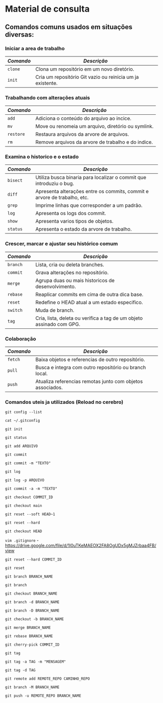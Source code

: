 # Material de consulta 

## Comandos comuns usados em situações diversas:

### Iniciar a area de trabalho
| *Comando* | *Descrição* |
|-----------|-------------|
| `clone` | Clona um repositório em um novo diretório. |
| `init` | Cria um repositório Git vazio ou reinicia um ja existente. |

### Trabalhando com alterações atuais
| *Comando* | *Descrição* |
|-----------|-------------|
| `add` | Adiciona o conteúdo do arquivo ao incice.|
| `mv`| Move ou renomeia um arquivo, diretório ou symlink. |
| `restore` | Restaura arquivos da arvore de arquivos. |
| `rm` | Remove arquivos da arvore de trabalho e do indice. |

### Examina o historico e o estado
| *Comando* | *Descrição* |
|-----------|-------------|
| `bisect` | Utiliza busca binaria para localizar o commit que introduziu o bug. |
| `diff` | Apresenta alterações entre os commits, commit e arvore de trabalho, etc. |
| `grep` | Imprime linhas que corresponder a um padrão. |
| `log` | Apresenta os logs dos commit. |
| `show` | Apresenta varios tipos de objetos. |
| `status` | Apresenta o estado da arvore de trabalho. |

### Crescer, marcar e ajustar seu histórico comum
| *Comando* | *Descrição* |
|-----------|-------------|
| `branch` | Lista, cria ou deleta branches. |
| `commit` | Grava alterações no repositório. |
| `merge` | Agrupa duas ou mais historicos de desenvolvimento. |
| `rebase` | Reaplicar commits em cima de outra dica base. |
| `reset` | Redefine o HEAD atual a um estado especifico. |
| `switch` | Muda de branch. |
| `tag` | Cria, lista, deleta ou verifica a tag de um objeto assinado com GPG. |

### Colaboração
| *Comando* | *Descrição* |
|-----------|-------------|
| `fetch` | Baixa objetos e referencias de outro repositório. |
| `pull` | Busca e integra com outro repositório ou branch local. |
| `push` | Atualiza referencias remotas junto com objetos associados. |


### Comandos uteis ja utilizados (Reload no cerebro)

`git config --list`
>

`cat ~/.gitconfig`
>

`git init`
>

`git status`
>

`git add ARQUIVO`
>

`git commit`
>

`git commit -m "TEXTO"`
>

`git log`
>

`git log -p ARQUIVO`
>

`git commit -a -m "TEXTO"`
>

`git checkout COMMIT_ID`
>

`git checkout main`
>

`git reset --soft HEAD~1`
>

`git reset --hard`
>

`git checkout HEAD`
>

`vim .gitignore` - https://drive.google.com/file/d/1I0uTKeMAEOX2FA8OgUDx5gMJZrbaa4FB/view
>

`git reset --hard COMMIT_ID`
>

`git reset`
>

`git branch BRANCH_NAME`
>

`git branch`
>

`git checkout BRANCH_NAME`
>

`git branch -d BRANCH_NAME`
>

`git branch -D BRANCH_NAME`
>

`git checkout -b BRANCH_NAME`
>

`git merge BRANCH_NAME`
>

`git rebase BRANCH_NAME`
>

`git cherry-pick COMMIT_ID`
>

`git tag`
>

`git tag -a TAG -m "MENSAGEM"`
>

`git tag -d TAG`
>

`git remote add REMOTE_REPO CAMINHO_REPO`
>

`git branch -M BRANCH_NAME`
>

`git push -u REMOTE_REPO BRANCH_NAME`
>